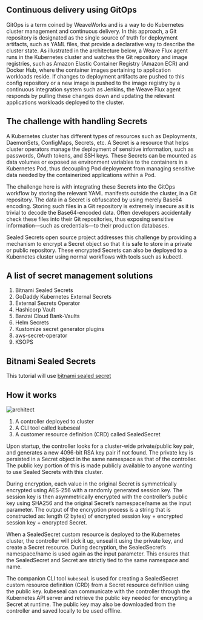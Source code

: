 ## Continuous delivery using GitOps
GitOps is a term coined by WeaveWorks and is a way to do Kubernetes cluster management and continuous delivery. 
In this approach, a Git repository is designated as the single source of truth for deployment artifacts, such as YAML files, that provide a declarative way to describe the cluster state. As illustrated in the architecture below, a Weave Flux agent runs in the Kubernetes cluster and watches the Git repository and image registries, such as Amazon Elastic Container Registry (Amazon ECR) and Docker Hub, where the container images pertaining to application workloads reside. If changes to deployment artifacts are pushed to this config repository or a new image is pushed to the image registry by a continuous integration system such as Jenkins, the Weave Flux agent responds by pulling these changes down and updating the relevant applications workloads deployed to the cluster.
 
## The challenge with handling Secrets

A Kubernetes cluster has different types of resources such as Deployments, DaemonSets, ConfigMaps, Secrets, etc. A Secret is a resource that helps cluster operators manage the deployment of sensitive information, such as passwords, OAuth tokens, and SSH keys. These Secrets can be mounted as data volumes or exposed as environment variables to the containers in a Kubernetes Pod, thus decoupling Pod deployment from managing sensitive data needed by the containerized applications within a Pod.

The challenge here is with integrating these Secrets into the GitOps workflow by storing the relevant YAML manifests outside the cluster, in a Git repository. The data in a Secret is obfuscated by using merely Base64 encoding. Storing such files in a Git repository is extremely insecure as it is trivial to decode the Base64-encoded data. Often developers accidentally check these files into their Git repositories, thus exposing sensitive information—such as credentials—to their production databases.

Sealed Secrets open source project addresses this challenge by providing a mechanism to encrypt a Secret object so that it is safe to store in a private or public repository. These encrypted Secrets can also be deployed to a Kubernetes cluster using normal workflows with tools such as kubectl.

## A list of secret management solutions
1. Bitnami Sealed Secrets
2. GoDaddy Kubernetes External Secrets
3. External Secrets Operator
4. Hashicorp Vault
5. Banzai Cloud Bank-Vaults
6. Helm Secrets
7. Kustomize secret generator plugins
8. aws-secret-operator
9. KSOPS 

## Bitnami Sealed Secrets 

This tutorial will use [bitnami sealed secret](https://github.com/bitnami-labs/sealed-secrets "sealed secret ")

## How it works

![architect](gitops.png "gitops")

1. A controller deployed to cluster
2. A CLI tool called kubeseal
3. A customer resource definition (CRD) called SealedSecret

Upon startup, the controller looks for a cluster-wide private/public key pair, and generates a new 4096-bit RSA key pair if not found. The private key is persisted in a Secret object in the same namespace as that of the controller. The public key portion of this is made publicly available to anyone wanting to use Sealed Secrets with this cluster.

During encryption, each value in the original Secret is symmetrically encrypted using AES-256 with a randomly generated session key. The session key is then asymmetrically encrypted with the controller’s public key using SHA256 and the original Secret’s namespace/name as the input parameter. The output of the encryption process is a string that is constructed as: length (2 bytes) of encrypted session key + encrypted session key + encrypted Secret.

When a SealedSecret custom resource is deployed to the Kubernetes cluster, the controller will pick it up, unseal it using the private key, and create a Secret resource. During decryption, the SealedSecret’s namespace/name is used again as the input parameter. This ensures that the SealedSecret and Secret are strictly tied to the same namespace and name.

The companion CLI tool `kubeseal` is used for creating a SealedSecret custom resource definition (CRD) from a Secret resource definition using the public key. kubeseal can communicate with the controller through the Kubernetes API server and retrieve the public key needed for encrypting a Secret at runtime. The public key may also be downloaded from the controller and saved locally to be used offline.
